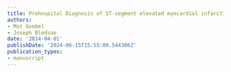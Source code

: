 ```yaml
---
title: Prehospital Diagnosis of ST-segment elevated myocardial infarction
authors:
- Mat Goebel
- Joseph Bledsoe
date: '2014-04-01'
publishDate: '2024-06-15T15:55:00.544306Z'
publication_types:
- manuscript
---
```

